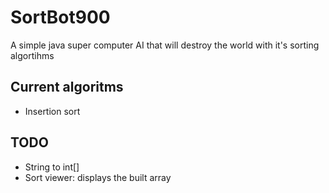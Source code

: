 # SortBot900
A simple java super computer AI that will destroy the world with it's sorting algortihms

## Current algoritms ##
 - Insertion sort

## TODO ## 
- String to int[]
- Sort viewer: displays the built array
